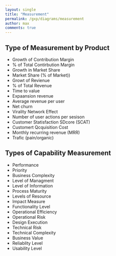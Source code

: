 ```yaml
---
layout: single
title: "Measurement"
permalink: /gxp/diagrams/measurement
author: max
comments: true
---
```


## Type of Measurement by Product

* Growth of Contribution Margin
* % of Total Contirbution Margin
* Growth in Market Share
* Market Share (% of Market))
* Growt of Revienue
* % of Total Revenue
* Time to value
* Expaansion revenue
* Average revenue per user
* Net churn
* Virality  Network Effect
* Number of user actions per sesison
* Customer Statisfaction SDcore (SCAT)
* Customert Qcquisition Cost
* Monthly recurring revenue (MRR)
* Trafic (pain/organic)

## Types of Capability Measurement

* Performance
* Priority
* Business Complexity
* Level of Managment
* Level of Information
* Process Maturity
* Levels of Resource
* Impact Measure
* Functionality Level
* Operational Efficiency
* Operational Risk
* Design Execution
* Technical Risk
* Technical Complexity
* Business Value
* Reliablity Level
* Usability Level
